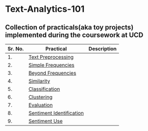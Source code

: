 # Text-Analytics-101

## Collection of practicals(aka toy projects) implemented during the coursework at UCD

Sr. No. | Practical | Description
---- | ---- | ----
1. | [Text Preprocessing](/1.week1_textPreprocessing)| 
2. | [Simple Frequencies](/2.week2_simpleFrequencies)| 
3. | [Beyond Frequencies](/3.week3_beyondFrequencies)| 
4. | [Similarity](/4.week4_similarity)| 
5. | [Classification](/5.week5_classification)| 
6. | [Clustering](/6.week6_clustering)| 
7. | [Evaluation](/7.week7_evaluation)| 
8. | [Sentiment Identification](/8.week8_sentimentIdentification)| 
9. | [Sentiment Use](/9.week9_sentimentUse)|
